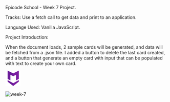 Epicode School - Week 7 Project.

Tracks: Use a fetch call to get data and print to an application.

Language Used: Vanilla JavaScript.

Project Introduction:

When the document loads, 2 sample cards will be generated, and data will be fetched from a .json file.
I added a button to delete the last card created, and a button that generate an empty card with input that can be populated with text to create your own card.

![alt text](https://github.com/adam-p/markdown-here/raw/master/src/common/images/icon48.png "Logo Title Text 1")

![week-7](https://user-images.githubusercontent.com/77717069/175111272-31884a0e-0ced-4e9e-82cf-4ec2550bf275.gif)

